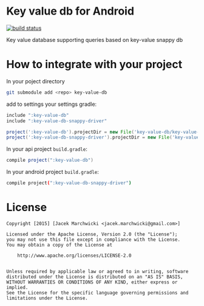 # Key value db for Android
[![build status](http://gitlab-ci.appunite.net/projects/42/status.png?ref=master)](http://gitlab-ci.appunite.net/projects/42?ref=master)

Key value database supporting queries based on key-value snappy db

# How to integrate with your project
In your poject directory

```bash
git submodule add <repo> key-value-db
```

add to settings your settings gradle:

```groovy
include ":key-value-db"
include ":key-value-db-snappy-driver"

project(':key-value-db').projectDir = new File('key-value-db/key-value-db')
project(':key-value-db-snappy-driver').projectDir = new File('key-value-db/key-value-db-snappy-driver')
```

In your api project `build.gradle`:

```groovy
compile project(":key-value-db")
```

In your android project `build.gradle`:

```bash
compile project(":key-value-db-snappy-driver")
```

# License

    Copyright [2015] [Jacek Marchwicki <jacek.marchwicki@gmail.com>]
    
    Licensed under the Apache License, Version 2.0 (the "License");
    you may not use this file except in compliance with the License.
    You may obtain a copy of the License at
    
    	http://www.apache.org/licenses/LICENSE-2.0
        
    
    Unless required by applicable law or agreed to in writing, software
    distributed under the License is distributed on an "AS IS" BASIS,
    WITHOUT WARRANTIES OR CONDITIONS OF ANY KIND, either express or implied.
    See the License for the specific language governing permissions and
    limitations under the License.

